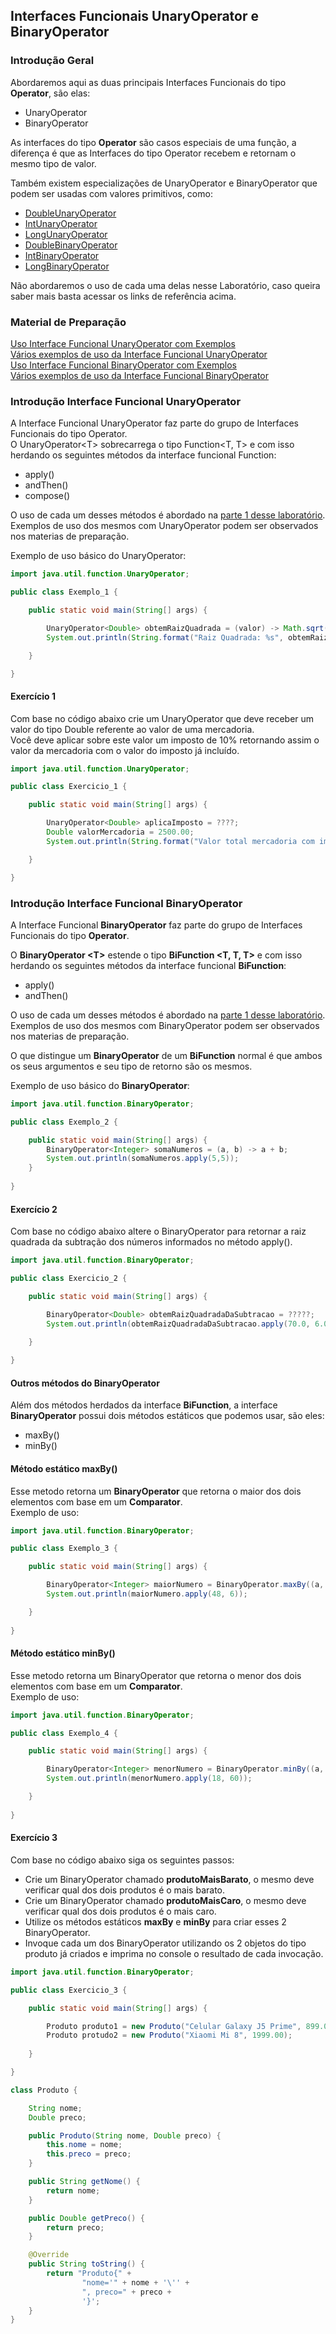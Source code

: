 ## Interfaces Funcionais UnaryOperator e BinaryOperator

### Introdução Geral
Abordaremos aqui as duas principais Interfaces Funcionais do tipo **Operator**, são elas:
 * UnaryOperator
 * BinaryOperator

As interfaces do tipo **Operator** são casos especiais de uma função, a diferença é que as Interfaces do tipo Operator recebem e retornam o mesmo tipo de valor.
 
Também existem especializações de UnaryOperator e BinaryOperator que podem ser usadas com valores primitivos, como:
 * [DoubleUnaryOperator](https://www.geeksforgeeks.org/doubleunaryoperator-interface-in-java/)
 * [IntUnaryOperator](https://www.geeksforgeeks.org/intunaryoperator-interface-in-java/)
 * [LongUnaryOperator](https://www.geeksforgeeks.org/longunaryoperator-interface-in-java/)
 * [DoubleBinaryOperator](https://docs.oracle.com/javase/8/docs/api/java/util/function/DoubleBinaryOperator.html)
 * [IntBinaryOperator](https://docs.oracle.com/javase/8/docs/api/java/util/function/IntBinaryOperator.html)
 * [LongBinaryOperator](https://docs.oracle.com/javase/8/docs/api/java/util/function/LongBinaryOperator.html)
  
Não abordaremos o uso de cada uma delas nesse Laboratório, caso queira saber mais basta acessar os links de referência acima.
 
 
### Material de Preparação
[Uso Interface Funcional UnaryOperator com Exemplos](https://www.geeksforgeeks.org/unaryoperator-interface-in-java/)<br/>
[Vários exemplos de uso da Interface Funcional UnaryOperator](https://www.programcreek.com/java-api-examples/?api=java.util.function.UnaryOperator)<br/>
[Uso Interface Funcional BinaryOperator com Exemplos](https://www.geeksforgeeks.org/binaryoperator-interface-in-java/)<br/>
[Vários exemplos de uso da Interface Funcional BinaryOperator](https://www.programcreek.com/java-api-examples/?api=java.util.function.BinaryOperator)

### Introdução Interface Funcional UnaryOperator
A Interface Funcional UnaryOperator faz parte do grupo de Interfaces Funcionais do tipo Operator.<br/>
O UnaryOperator<T&gt; sobrecarrega o tipo Function<T, T> e com isso herdando os seguintes métodos da interface funcional Function:
 * apply()
 * andThen()
 * compose()

O uso de cada um desses métodos é abordado na [parte 1 desse laboratório](https://github.com/corelioBH/design-app-java/tree/master/Programacao%20Funcional/src/laboratorio3/parte1).<br/>
Exemplos de uso dos mesmos com UnaryOperator podem ser observados nos materias de preparação.

Exemplo de uso básico do UnaryOperator:
```java
import java.util.function.UnaryOperator;

public class Exemplo_1 {

    public static void main(String[] args) {

        UnaryOperator<Double> obtemRaizQuadrada = (valor) -> Math.sqrt(valor);
        System.out.println(String.format("Raiz Quadrada: %s", obtemRaizQuadrada.apply(25.0)));

    }

}
```

#### Exercício 1
Com base no código abaixo crie um UnaryOperator que deve receber um valor do tipo Double referente ao valor de uma mercadoria.<br/>
Você deve aplicar sobre este valor um imposto de 10% retornando assim o valor da mercadoria com o valor do imposto já incluído.
```java
import java.util.function.UnaryOperator;

public class Exercicio_1 {

    public static void main(String[] args) {

        UnaryOperator<Double> aplicaImposto = ????;
        Double valorMercadoria = 2500.00;
        System.out.println(String.format("Valor total mercadoria com imposto: %s", aplicaImposto.apply(valorMercadoria)));

    }

}
```

### Introdução Interface Funcional BinaryOperator
A Interface Funcional **BinaryOperator** faz parte do grupo de Interfaces Funcionais do tipo **Operator**.

O **BinaryOperator <T&gt;** estende o tipo **BiFunction <T, T, T>** e com isso herdando os seguintes métodos da interface funcional **BiFunction**:
 * apply()
 * andThen()
 
O uso de cada um desses métodos é abordado na [parte 1 desse laboratório](https://github.com/corelioBH/design-app-java/tree/master/Programacao%20Funcional/src/laboratorio3/parte1).<br/>
Exemplos de uso dos mesmos com BinaryOperator podem ser observados nos materias de preparação.

O que distingue um **BinaryOperator** de um **BiFunction** normal é que ambos os seus argumentos e seu tipo de retorno são os mesmos.

Exemplo de uso básico do **BinaryOperator**:
```java
import java.util.function.BinaryOperator;

public class Exemplo_2 {

    public static void main(String[] args) {
        BinaryOperator<Integer> somaNumeros = (a, b) -> a + b;
        System.out.println(somaNumeros.apply(5,5));
    }
    
}
```

#### Exercício 2
Com base no código abaixo altere o BinaryOperator para retornar a raiz quadrada da subtração dos números informados no método apply().
```java
import java.util.function.BinaryOperator;

public class Exercicio_2 {

    public static void main(String[] args) {

        BinaryOperator<Double> obtemRaizQuadradaDaSubtracao = ?????;
        System.out.println(obtemRaizQuadradaDaSubtracao.apply(70.0, 6.0));
        
    }

}
```

#### Outros métodos do BinaryOperator
Além dos métodos herdados da interface **BiFunction**, a interface **BinaryOperator** possui dois métodos estáticos que podemos usar, são eles:
 * maxBy()
 * minBy()
 
#### Método estático maxBy()
Esse metodo retorna um **BinaryOperator** que retorna o maior dos dois elementos com base em um **Comparator**.
<br/>Exemplo de uso:
```java
import java.util.function.BinaryOperator;

public class Exemplo_3 {

    public static void main(String[] args) {

        BinaryOperator<Integer> maiorNumero = BinaryOperator.maxBy((a, b) -> a.compareTo(b));
        System.out.println(maiorNumero.apply(48, 6));

    }
    
}
```

#### Método estático minBy()
Esse metodo retorna um BinaryOperator que retorna o menor dos dois elementos com base em um **Comparator**.
<br/>Exemplo de uso:
```java
import java.util.function.BinaryOperator;

public class Exemplo_4 {

    public static void main(String[] args) {

        BinaryOperator<Integer> menorNumero = BinaryOperator.minBy((a, b) -> a.compareTo(b));
        System.out.println(menorNumero.apply(18, 60));

    }
    
}
```

#### Exercício 3
Com base no código abaixo siga os seguintes passos:
 * Crie um BinaryOperator chamado **produtoMaisBarato**, o mesmo deve verificar qual dos dois produtos é o mais barato.<br/>
 * Crie um BinaryOperator chamado **produtoMaisCaro**, o mesmo deve verificar qual dos dois produtos é o mais caro.<br/>
 * Utilize os métodos estáticos **maxBy** e **minBy** para criar esses 2 BinaryOperator.
 * Invoque cada um dos BinaryOperator utilizando os 2 objetos do tipo produto já criados e imprima no console o resultado de cada invocação.
 
```java
import java.util.function.BinaryOperator;

public class Exercicio_3 {

    public static void main(String[] args) {

        Produto produto1 = new Produto("Celular Galaxy J5 Prime", 899.00);
        Produto protudo2 = new Produto("Xiaomi Mi 8", 1999.00);
        
    }

}

class Produto {

    String nome;
    Double preco;

    public Produto(String nome, Double preco) {
        this.nome = nome;
        this.preco = preco;
    }

    public String getNome() {
        return nome;
    }

    public Double getPreco() {
        return preco;
    }

    @Override
    public String toString() {
        return "Produto{" +
                "nome='" + nome + '\'' +
                ", preco=" + preco +
                '}';
    }
}
```